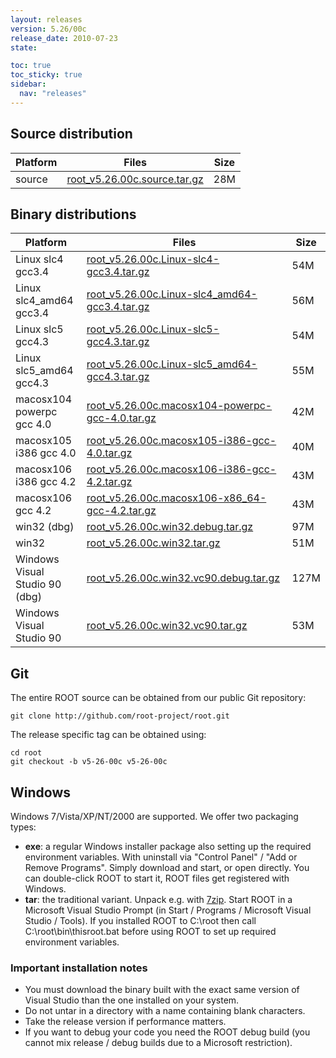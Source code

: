 ```yaml
---
layout: releases
version: 5.26/00c
release_date: 2010-07-23
state:

toc: true
toc_sticky: true
sidebar:
  nav: "releases"
---
```



## Source distribution

| Platform       | Files | Size |
|-----------|-------|-----|
| source | [root_v5.26.00c.source.tar.gz](https://root.cern.ch/download/root_v5.26.00c.source.tar.gz) |  28M |


## Binary distributions

| Platform       | Files | Size |
|-----------|-------|-----|
| Linux slc4 gcc3.4 | [root_v5.26.00c.Linux-slc4-gcc3.4.tar.gz](https://root.cern.ch/download/root_v5.26.00c.Linux-slc4-gcc3.4.tar.gz) |  54M |
| Linux slc4_amd64 gcc3.4 | [root_v5.26.00c.Linux-slc4_amd64-gcc3.4.tar.gz](https://root.cern.ch/download/root_v5.26.00c.Linux-slc4_amd64-gcc3.4.tar.gz) |  56M |
| Linux slc5 gcc4.3 | [root_v5.26.00c.Linux-slc5-gcc4.3.tar.gz](https://root.cern.ch/download/root_v5.26.00c.Linux-slc5-gcc4.3.tar.gz) |  54M |
| Linux slc5_amd64 gcc4.3 | [root_v5.26.00c.Linux-slc5_amd64-gcc4.3.tar.gz](https://root.cern.ch/download/root_v5.26.00c.Linux-slc5_amd64-gcc4.3.tar.gz) |  55M |
| macosx104 powerpc gcc 4.0 | [root_v5.26.00c.macosx104-powerpc-gcc-4.0.tar.gz](https://root.cern.ch/download/root_v5.26.00c.macosx104-powerpc-gcc-4.0.tar.gz) |  42M |
| macosx105 i386 gcc 4.0 | [root_v5.26.00c.macosx105-i386-gcc-4.0.tar.gz](https://root.cern.ch/download/root_v5.26.00c.macosx105-i386-gcc-4.0.tar.gz) |  40M |
| macosx106 i386 gcc 4.2 | [root_v5.26.00c.macosx106-i386-gcc-4.2.tar.gz](https://root.cern.ch/download/root_v5.26.00c.macosx106-i386-gcc-4.2.tar.gz) |  43M |
| macosx106 gcc 4.2 | [root_v5.26.00c.macosx106-x86_64-gcc-4.2.tar.gz](https://root.cern.ch/download/root_v5.26.00c.macosx106-x86_64-gcc-4.2.tar.gz) |  43M |
| win32 (dbg) | [root_v5.26.00c.win32.debug.tar.gz](https://root.cern.ch/download/root_v5.26.00c.win32.debug.tar.gz) |  97M |
| win32 | [root_v5.26.00c.win32.tar.gz](https://root.cern.ch/download/root_v5.26.00c.win32.tar.gz) |  51M |
| Windows Visual Studio 90 (dbg) | [root_v5.26.00c.win32.vc90.debug.tar.gz](https://root.cern.ch/download/root_v5.26.00c.win32.vc90.debug.tar.gz) | 127M |
| Windows Visual Studio 90 | [root_v5.26.00c.win32.vc90.tar.gz](https://root.cern.ch/download/root_v5.26.00c.win32.vc90.tar.gz) |  53M |


## Git
The entire ROOT source can be obtained from our public Git repository:

~~~
git clone http://github.com/root-project/root.git
~~~
The release specific tag can be obtained using:
~~~
cd root
git checkout -b v5-26-00c v5-26-00c
~~~


## Windows
Windows 7/Vista/XP/NT/2000 are supported. We offer two packaging types:

 * **exe**: a regular Windows installer package also setting up the required environment variables. With uninstall via "Control Panel" / "Add or Remove Programs". Simply download and start, or open directly. You can double-click ROOT to start it, ROOT files get registered with Windows.
 * **tar**: the traditional variant. Unpack e.g. with [7zip](https://www.7-zip.org). Start ROOT in a Microsoft Visual Studio Prompt (in Start / Programs / Microsoft Visual Studio / Tools). If you installed ROOT to C:\root then call C:\root\bin\thisroot.bat before using ROOT to set up required environment variables.

### Important installation notes
 * You must download the binary built with the exact same version of Visual Studio than the one installed on your system.
 * Do not untar in a directory with a name containing blank characters.
 * Take the release version if performance matters.
 * If you want to debug your code you need the ROOT debug build (you cannot mix release / debug builds due to a Microsoft restriction).

